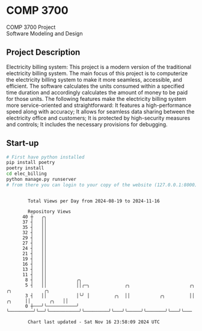 # COMP 3700
COMP 3700 Project  
Software Modeling and Design
## Project Description
Electricity billing system: This project is a modern version of the traditional electricity billing system. The main focus of this project is to computerize the electricity billing system to make it more seamless, accessible, and efficient. The software calculates the units consumed within a specified time duration and accordingly calculates the amount of money to be paid for those units. The following features make the electricity billing system more service-oriented and straightforward: It features a high-performance speed along with accuracy; It allows for seamless data sharing between the electricity office and customers; It is protected by high-security measures and controls; It includes the necessary provisions for debugging.

## Start-up
```bash
# First have python installed
pip install poetry
poetry install
cd elec_billing
python manage.py runserver
# from there you can login to your copy of the website (127.0.0.1:8000), default creds are admin/admin
```

```

        Total Views per Day from 2024-08-19 to 2024-11-16

        Repository Views
      40 ┼   ╭╮
      37 ┤   ││
      35 ┤   ││
      32 ┤   ││
      29 ┤   ││
      27 ┤   ││
      24 ┤   ││
      21 ┤   ││
      19 ┤   ││
      16 ┤   ││
      13 ┤   ││
      11 ┤   ││
       8 ┤   ││           ╭╮
       5 ┤   ││           ││╭─╮             ╭╮                      ╭╮          ╭╮            ╭╮
       3 ┤   ││           │╰╯ │         ╭╮  ││           ╭╮         ││   ╭╮     ││       ╭╮   ││
       0 ┼───╯╰───────────╯   ╰─────────╯╰──╯╰───────────╯╰─────────╯╰───╯╰─────╯╰───────╯╰───╯╰───

        Chart last updated - Sat Nov 16 23:58:09 2024 UTC
        
```
